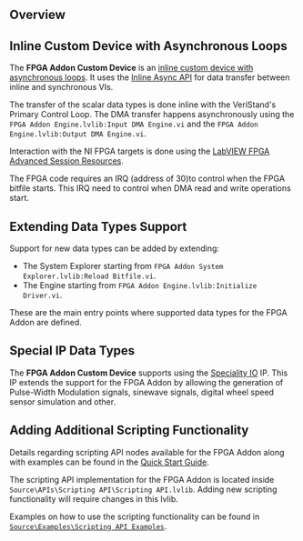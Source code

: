 ## Overview

## Inline Custom Device with Asynchronous Loops

The **FPGA Addon Custom Device** is an [inline custom device with asynchronous loops](https://www.ni.com/documentation/en/veristand/latest/manual/custom-device-inline-async-loop/). It uses the [Inline Async API](https://github.com/ni/niveristand-custom-device-development-tools/tree/main/inline-async-api) for data transfer between inline and synchronous VIs.

The transfer of the scalar data types is done inline with the VeriStand's Primary Control Loop. The DMA transfer happens asynchronously using the `FPGA Addon Engine.lvlib:Input DMA Engine.vi` and the `FPGA Addon Engine.lvlib:Output DMA Engine.vi`.

Interaction with the NI FPGA targets is done using the [LabVIEW FPGA Advanced Session Resources](https://forums.ni.com/t5/NI-Labs-Toolkits/LabVIEW-FPGA-Advanced-Session-Resources/ta-p/3500447).

The FPGA code requires an IRQ (address of 30)to control when the FPGA bitfile starts. This IRQ need to control when DMA read and write operations start.

## Extending Data Types Support

Support for new data types can be added by extending:

- The System Explorer starting from `FPGA Addon System Explorer.lvlib:Reload Bitfile.vi`.
- The Engine starting from `FPGA Addon Engine.lvlib:Initialize Driver.vi`.

These are the main entry points where supported data types for the FPGA Addon are defined.

## Special IP Data Types

The **FPGA Addon Custom Device** supports using the [Speciality IO](https://github.com/ni/niveristand-fpga-addon-speciality-io) IP. This IP extends the support for the FPGA Addon by allowing the generation of Pulse-Width Modulation signals, sinewave signals, digital wheel speed sensor simulation and other.

## Adding Additional Scripting Functionality

 Details regarding scripting API nodes available for the FPGA Addon along with examples can be found in the [Quick Start Guide](https://github.com/ni/niveristand-fpga-addon-custom-device/blob/main/Source/Quick%20Start%20Documentation/FPGA%20Addon%20Quick%20Start%20Guide.md#scripting-api).

The scripting API implementation for the FPGA Addon is located inside `Source\APIs\Scripting API\Scripting API.lvlib`. Adding new scripting functionality will require changes in this lvlib.

Examples on how to use the scripting functionality can be found in [`Source\Examples\Scripting API Examples`](https://github.com/ni/niveristand-fpga-addon-custom-device/blob/main/Source/Examples/Scripting%20API%20Examples/README.md).